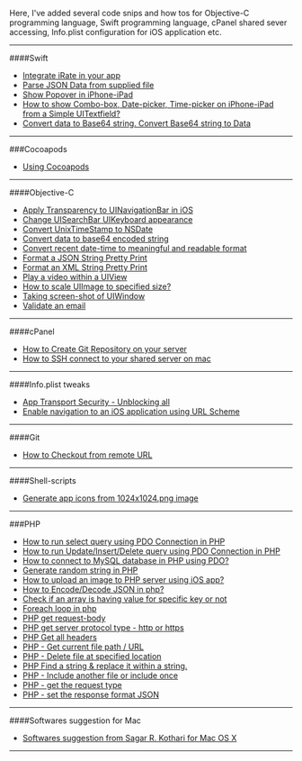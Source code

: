 Here, I've added several code snips and how tos for Objective-C programming language, Swift programming language, cPanel shared sever accessing, Info.plist configuration for iOS application etc. 

---

####Swift

* [Integrate iRate in your app](https://github.com/sag333ar/sag333ar.github.io/blob/master/Codesnip/Swift/Integrate%20iRate%20in%20your%20app/README.md)
* [Parse JSON Data from supplied file](https://github.com/sag333ar/sag333ar.github.io/blob/master/Codesnip/Swift/Parse%20JSON%20Data%20from%20supplied%20file/README.md)
* [Show Popover in iPhone-iPad](https://github.com/sag333ar/sag333ar.github.io/blob/master/Codesnip/Swift/Show%20Popover%20in%20iPhone-iPad/README.md)
* [How to show Combo-box, Date-picker, Time-picker on iPhone-iPad from a Simple UITextfield?](https://github.com/sag333ar/SRKControls)
* [Convert data to Base64 string. Convert Base64 string to Data](https://github.com/sag333ar/sag333ar.github.io/blob/master/Codesnip/Swift/Convert%20data%20to%20Base64%20string.%20Convert%20Base64%20string%20to%20Data/README.md)

---

###Cocoapods

* [Using Cocoapods](https://github.com/sag333ar/sag333ar.github.io/blob/master/Codesnip/Cocoapods/Using%20cocoapods/README.md)

---

####Objective-C

* [Apply Transparency to UINavigationBar in iOS](https://github.com/sag333ar/sag333ar.github.io/blob/master/Codesnip/ObjC/Apply%20Transparency%20to%20UINavigationBar%20in%20iOS/README.md)
* [Change UISearchBar UIKeyboard appearance](https://github.com/sag333ar/sag333ar.github.io/blob/master/Codesnip/ObjC/Change%20UISearchBar%20UIKeyboard%20appearance/README.md)
* [Convert UnixTimeStamp to NSDate](https://github.com/sag333ar/sag333ar.github.io/blob/master/Codesnip/ObjC/Convert%20UnixTimeStamp%20to%20NSDate/README.md)
* [Convert data to base64 encoded string](https://github.com/sag333ar/sag333ar.github.io/blob/master/Codesnip/ObjC/Convert%20data%20to%20base64%20encoded%20string/README.md)
* [Convert recent date-time to meaningful and readable format](https://github.com/sag333ar/sag333ar.github.io/blob/master/Codesnip/ObjC/Convert%20recent%20date-time%20to%20meaningful%20and%20readable%20format/README.md)
* [Format a JSON String Pretty Print](https://github.com/sag333ar/sag333ar.github.io/blob/master/Codesnip/ObjC/Format%20a%20JSON%20String%20Pretty%20Print/README.md)
* [Format an XML String Pretty Print](https://github.com/sag333ar/sag333ar.github.io/blob/master/Codesnip/ObjC/Format%20an%20XML%20String%20Pretty%20Print/README.md)
* [Play a video within a UIView](https://github.com/sag333ar/sag333ar.github.io/blob/master/Codesnip/ObjC/Play%20Video%20in%20a%20UIView/README.md)
* [How to scale UIImage to specified size?](https://github.com/sag333ar/sag333ar.github.io/blob/master/Codesnip/ObjC/Scale%20UImage%20to%20specified%20size/README.md)
* [Taking screen-shot of UIWindow](https://github.com/sag333ar/sag333ar.github.io/blob/master/Codesnip/ObjC/Taking%20screen-shot%20of%20UIWindow/README.md)
* [Validate an email](https://github.com/sag333ar/sag333ar.github.io/blob/master/Codesnip/ObjC/Validate%20an%20email/README.md)


---

####cPanel

* [How to Create Git Repository on your server](https://github.com/sag333ar/sag333ar.github.io/blob/master/Codesnip/cPanel/How%20to%20Create%20Git%20Repository%20on%20your%20server/README.md)
* [How to SSH connect to your shared server on mac](https://github.com/sag333ar/sag333ar.github.io/blob/master/Codesnip/cPanel/How%20to%20SSH%20connect%20to%20your%20shared%20server%20on%20mac/README.md)

---

####Info.plist tweaks

* [App Transport Security - Unblocking all](https://github.com/sag333ar/sag333ar.github.io/blob/master/Codesnip/InfoPlist/App%20Transport%20Security%20-%20Unblocking%20all/README.md)
* [Enable navigation to an iOS application using URL Scheme](https://github.com/sag333ar/sag333ar.github.io/blob/master/Codesnip/InfoPlist/Enable%20navigation%20to%20app%20using%20URL%20Scheme/README.md)

---

####Git 

* [How to Checkout from remote URL](https://github.com/sag333ar/sag333ar.github.io/blob/master/Codesnip/GitCommands/How%20to%20Checkout%20from%20remote%20URL/README.md)

---

####Shell-scripts

* [Generate app icons from 1024x1024.png image](https://github.com/sag333ar/sag333ar.github.io/blob/master/Codesnip/Shellscripts/Generate%20app%20icons/README.md)

---

###PHP

* [How to run select query using PDO Connection in PHP](https://github.com/sag333ar/sag333ar.github.io/tree/master/Codesnip/PHP/Executing%20Select%2C%20Insert%2C%20Update%2C%20Delete%20queries%20in%20PHP#how-to-run-select-query-using-pdo-connection-in-php)
* [How to run Update/Insert/Delete query using PDO Connection in PHP](https://github.com/sag333ar/sag333ar.github.io/tree/master/Codesnip/PHP/Executing%20Select%2C%20Insert%2C%20Update%2C%20Delete%20queries%20in%20PHP#how-to-run-updateinsertdelete-query-using-pdo-connection-in-php)
* [How to connect to MySQL database in PHP using PDO?](https://github.com/sag333ar/sag333ar.github.io/tree/master/Codesnip/PHP/How%20to%20connect%20to%20MySQL%20database%20in%20PHP%20using%20PDO#how-to-connect-to-mysql-database-in-php-using-pdo)
* [Generate random string in PHP](https://github.com/sag333ar/sag333ar.github.io/tree/master/Codesnip/PHP/How%20to%20generate%20random%20string%20in%20php#generate-random-string-in-php)
* [How to upload an image to PHP server using iOS app?](https://github.com/sag333ar/sag333ar.github.io/tree/master/Codesnip/PHP/How%20to%20upload%20file-image%20to%20PHP%20server#how-to-upload-an-image-to-php-server-using-ios-app)
* [How to Encode/Decode JSON in php?](https://github.com/sag333ar/sag333ar.github.io/tree/master/Codesnip/PHP/Utilities#how-to-encodedecode-json-in-php)
* [Check if an array is having value for specific key or not](https://github.com/sag333ar/sag333ar.github.io/tree/master/Codesnip/PHP/Utilities#check-if-an-array-is-having-value-for-specific-key-or-not)
* [Foreach loop in php](https://github.com/sag333ar/sag333ar.github.io/tree/master/Codesnip/PHP/Utilities#foreach-loop-in-php)
* [PHP get request-body](https://github.com/sag333ar/sag333ar.github.io/tree/master/Codesnip/PHP/Utilities#php-get-request-body)
* [PHP get server protocol type - http or https](https://github.com/sag333ar/sag333ar.github.io/tree/master/Codesnip/PHP/Utilities#php-get-server-protocol-type---http-or-https)
* [PHP Get all headers](https://github.com/sag333ar/sag333ar.github.io/tree/master/Codesnip/PHP/Utilities#php-get-all-headers)
* [PHP - Get current file path / URL](https://github.com/sag333ar/sag333ar.github.io/tree/master/Codesnip/PHP/Utilities#php---get-current-file-path--url)
* [PHP - Delete file at specified location](https://github.com/sag333ar/sag333ar.github.io/tree/master/Codesnip/PHP/Utilities#php---delete-file-at-specified-location)
* [PHP Find a string & replace it within a string.](https://github.com/sag333ar/sag333ar.github.io/tree/master/Codesnip/PHP/Utilities#php-find-a-string--replace-it-within-a-string)
* [PHP - Include another file or include once](https://github.com/sag333ar/sag333ar.github.io/tree/master/Codesnip/PHP/Utilities#php---include-another-file-or-include-once)
* [PHP - get the request type](https://github.com/sag333ar/sag333ar.github.io/tree/master/Codesnip/PHP/Utilities#php---get-the-request-type)
* [PHP - set the response format JSON](https://github.com/sag333ar/sag333ar.github.io/tree/master/Codesnip/PHP/Utilities#php---set-the-response-format-json)

---

####Softwares suggestion for Mac

* [Softwares suggestion from Sagar R. Kothari for Mac OS X](https://github.com/sag333ar/sag333ar.github.io/blob/master/Codesnip/Suggested%20softwares/README.md)

---
